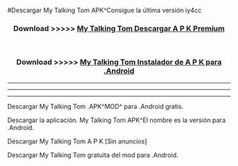 #Descargar My Talking Tom  APK^Consigue la última versión iy4cc



<div align="center">
<h3>Download >>>>> <a href="https://es-sites.web.app/?es= My Talking Tom ">My Talking Tom  Descargar A P K Premium</a></h3><br>

<h3>Download >>>>> <a href="https://es-sites.web.app/?es= My Talking Tom ">My Talking Tom  Instalador de A P K para .Android</a></h3>
</div>


----------------------------------------------------------

----------------------------------------------------------

----------------------------------------------------------

Descargar My Talking Tom  .APK^MOD^ para .Android gratis.

Descargar la aplicación. My Talking Tom  APK^El nombre es la versión para .Android.

Descargar My Talking Tom  A P K [Sin anuncios]

Descargar My Talking Tom  gratuita del mod para .Android.